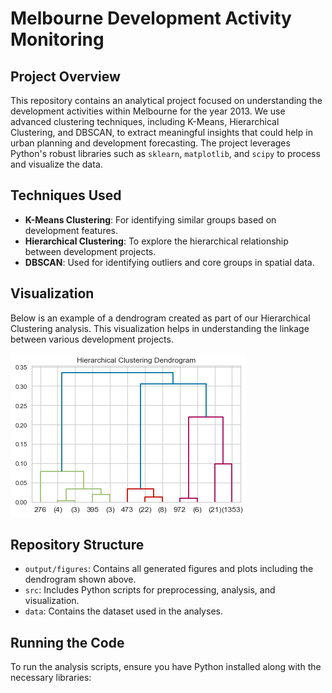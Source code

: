 # Melbourne Development Activity Monitoring

## Project Overview
This repository contains an analytical project focused on understanding the development activities within Melbourne for the year 2013. We use advanced clustering techniques, including K-Means, Hierarchical Clustering, and DBSCAN, to extract meaningful insights that could help in urban planning and development forecasting. The project leverages Python's robust libraries such as `sklearn`, `matplotlib`, and `scipy` to process and visualize the data.

## Techniques Used
- **K-Means Clustering**: For identifying similar groups based on development features.
- **Hierarchical Clustering**: To explore the hierarchical relationship between development projects.
- **DBSCAN**: Used for identifying outliers and core groups in spatial data.

## Visualization
Below is an example of a dendrogram created as part of our Hierarchical Clustering analysis. This visualization helps in understanding the linkage between various development projects.

![Dendrogram](outputs/figures/dendrogram.png)

## Repository Structure
- `output/figures`: Contains all generated figures and plots including the dendrogram shown above.
- `src`: Includes Python scripts for preprocessing, analysis, and visualization.
- `data`: Contains the dataset used in the analyses.

## Running the Code
To run the analysis scripts, ensure you have Python installed along with the necessary libraries:

